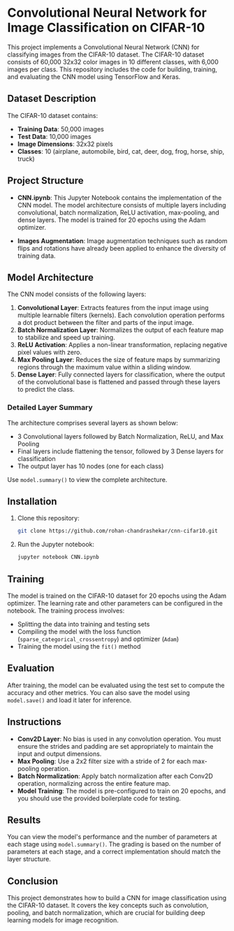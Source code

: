# Convolutional Neural Network for Image Classification on CIFAR-10

This project implements a Convolutional Neural Network (CNN) for classifying images from the CIFAR-10 dataset. The CIFAR-10 dataset consists of 60,000 32x32 color images in 10 different classes, with 6,000 images per class. This repository includes the code for building, training, and evaluating the CNN model using TensorFlow and Keras.

## Dataset Description

The CIFAR-10 dataset contains:

- **Training Data**: 50,000 images
- **Test Data**: 10,000 images
- **Image Dimensions**: 32x32 pixels
- **Classes**: 10 (airplane, automobile, bird, cat, deer, dog, frog, horse, ship, truck)

## Project Structure

- **CNN.ipynb**: This Jupyter Notebook contains the implementation of the CNN model. The model architecture consists of multiple layers including convolutional, batch normalization, ReLU activation, max-pooling, and dense layers. The model is trained for 20 epochs using the Adam optimizer.

- **Images Augmentation**: Image augmentation techniques such as random flips and rotations have already been applied to enhance the diversity of training data.

## Model Architecture

The CNN model consists of the following layers:
1. **Convolutional Layer**: Extracts features from the input image using multiple learnable filters (kernels). Each convolution operation performs a dot product between the filter and parts of the input image.
2. **Batch Normalization Layer**: Normalizes the output of each feature map to stabilize and speed up training.
3. **ReLU Activation**: Applies a non-linear transformation, replacing negative pixel values with zero.
4. **Max Pooling Layer**: Reduces the size of feature maps by summarizing regions through the maximum value within a sliding window.
5. **Dense Layer**: Fully connected layers for classification, where the output of the convolutional base is flattened and passed through these layers to predict the class.

### Detailed Layer Summary

The architecture comprises several layers as shown below:

- 3 Convolutional layers followed by Batch Normalization, ReLU, and Max Pooling
- Final layers include flattening the tensor, followed by 3 Dense layers for classification
- The output layer has 10 nodes (one for each class)

Use `model.summary()` to view the complete architecture.

## Installation

1. Clone this repository:
    ```bash
    git clone https://github.com/rohan-chandrashekar/cnn-cifar10.git
    ```
2. Run the Jupyter notebook:
    ```bash
    jupyter notebook CNN.ipynb
    ```

## Training

The model is trained on the CIFAR-10 dataset for 20 epochs using the Adam optimizer. The learning rate and other parameters can be configured in the notebook. The training process involves:
- Splitting the data into training and testing sets
- Compiling the model with the loss function (`sparse_categorical_crossentropy`) and optimizer (`Adam`)
- Training the model using the `fit()` method

## Evaluation

After training, the model can be evaluated using the test set to compute the accuracy and other metrics. You can also save the model using `model.save()` and load it later for inference.

## Instructions

- **Conv2D Layer**: No bias is used in any convolution operation. You must ensure the strides and padding are set appropriately to maintain the input and output dimensions.
- **Max Pooling**: Use a 2x2 filter size with a stride of 2 for each max-pooling operation.
- **Batch Normalization**: Apply batch normalization after each Conv2D operation, normalizing across the entire feature map.
- **Model Training**: The model is pre-configured to train on 20 epochs, and you should use the provided boilerplate code for testing.

## Results

You can view the model's performance and the number of parameters at each stage using `model.summary()`. The grading is based on the number of parameters at each stage, and a correct implementation should match the layer structure.

## Conclusion

This project demonstrates how to build a CNN for image classification using the CIFAR-10 dataset. It covers the key concepts such as convolution, pooling, and batch normalization, which are crucial for building deep learning models for image recognition.
